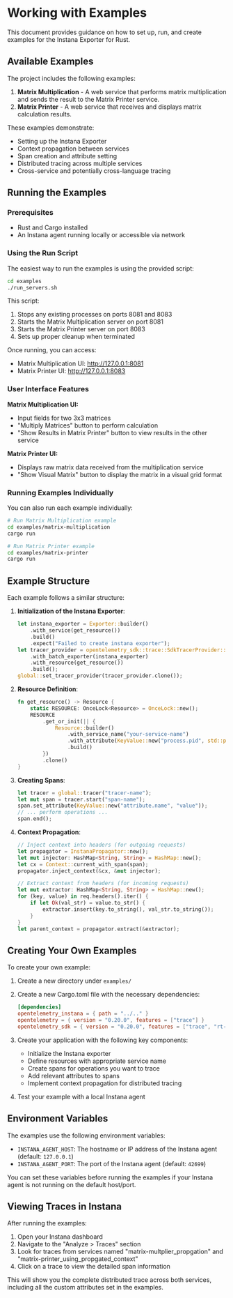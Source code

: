 # Working with Examples

This document provides guidance on how to set up, run, and create examples for the Instana Exporter for Rust.

## Available Examples

The project includes the following examples:

1. **Matrix Multiplication** - A web service that performs matrix multiplication and sends the result to the Matrix Printer service.
2. **Matrix Printer** - A web service that receives and displays matrix calculation results.

These examples demonstrate:
- Setting up the Instana Exporter
- Context propagation between services
- Span creation and attribute setting
- Distributed tracing across multiple services
- Cross-service and potentially cross-language tracing

## Running the Examples

### Prerequisites

- Rust and Cargo installed
- An Instana agent running locally or accessible via network

### Using the Run Script

The easiest way to run the examples is using the provided script:

```bash
cd examples
./run_servers.sh
```

This script:
1. Stops any existing processes on ports 8081 and 8083
2. Starts the Matrix Multiplication server on port 8081
3. Starts the Matrix Printer server on port 8083
4. Sets up proper cleanup when terminated

Once running, you can access:
- Matrix Multiplication UI: http://127.0.0.1:8081
- Matrix Printer UI: http://127.0.0.1:8083

### User Interface Features

**Matrix Multiplication UI:**
- Input fields for two 3x3 matrices
- "Multiply Matrices" button to perform calculation
- "Show Results in Matrix Printer" button to view results in the other service

**Matrix Printer UI:**
- Displays raw matrix data received from the multiplication service
- "Show Visual Matrix" button to display the matrix in a visual grid format

### Running Examples Individually

You can also run each example individually:

```bash
# Run Matrix Multiplication example
cd examples/matrix-multiplication
cargo run

# Run Matrix Printer example
cd examples/matrix-printer
cargo run
```

## Example Structure

Each example follows a similar structure:

1. **Initialization of the Instana Exporter**:
   ```rust
   let instana_exporter = Exporter::builder()
       .with_service(get_resource())
       .build()
       .expect("Failed to create instana exporter");
   let tracer_provider = opentelemetry_sdk::trace::SdkTracerProvider::builder()
       .with_batch_exporter(instana_exporter)
       .with_resource(get_resource())
       .build();
   global::set_tracer_provider(tracer_provider.clone());
   ```

2. **Resource Definition**:
   ```rust
   fn get_resource() -> Resource {
       static RESOURCE: OnceLock<Resource> = OnceLock::new();
       RESOURCE
           .get_or_init(|| {
               Resource::builder()
                   .with_service_name("your-service-name")
                   .with_attribute(KeyValue::new("process.pid", std::process::id() as i64))
                   .build()
           })
           .clone()
   }
   ```

3. **Creating Spans**:
   ```rust
   let tracer = global::tracer("tracer-name");
   let mut span = tracer.start("span-name");
   span.set_attribute(KeyValue::new("attribute.name", "value"));
   // ... perform operations ...
   span.end();
   ```

4. **Context Propagation**:
   ```rust
   // Inject context into headers (for outgoing requests)
   let propagator = InstanaPropagator::new();
   let mut injector: HashMap<String, String> = HashMap::new();
   let cx = Context::current_with_span(span);
   propagator.inject_context(&cx, &mut injector);
   
   // Extract context from headers (for incoming requests)
   let mut extractor: HashMap<String, String> = HashMap::new();
   for (key, value) in req.headers().iter() {
       if let Ok(val_str) = value.to_str() {
           extractor.insert(key.to_string(), val_str.to_string());
       }
   }
   let parent_context = propagator.extract(&extractor);
   ```

## Creating Your Own Examples

To create your own example:

1. Create a new directory under `examples/`
2. Create a new Cargo.toml file with the necessary dependencies:
   ```toml
   [dependencies]
   opentelemetry_instana = { path = "../.." }
   opentelemetry = { version = "0.20.0", features = ["trace"] }
   opentelemetry_sdk = { version = "0.20.0", features = ["trace", "rt-tokio"] }
   ```

3. Create your application with the following key components:
   - Initialize the Instana exporter
   - Define resources with appropriate service name
   - Create spans for operations you want to trace
   - Add relevant attributes to spans
   - Implement context propagation for distributed tracing

4. Test your example with a local Instana agent

## Environment Variables

The examples use the following environment variables:

- `INSTANA_AGENT_HOST`: The hostname or IP address of the Instana agent (default: `127.0.0.1`)
- `INSTANA_AGENT_PORT`: The port of the Instana agent (default: `42699`)

You can set these variables before running the examples if your Instana agent is not running on the default host/port.

## Viewing Traces in Instana

After running the examples:

1. Open your Instana dashboard
2. Navigate to the "Analyze > Traces" section
3. Look for traces from services named "matrix-multplier_propgation" and "matrix-printer_using_propgated_context"
4. Click on a trace to view the detailed span information

This will show you the complete distributed trace across both services, including all the custom attributes set in the examples.


